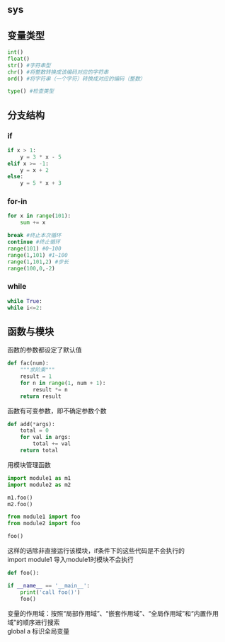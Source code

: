 #
## sys
## 变量类型
```python 
int() 
float()
str() #字符串型
chr() #将整数转换成该编码对应的字符串
ord() #将字符串（一个字符）转换成对应的编码（整数）

type() #检查类型
```
## 分支结构
### if
```python
if x > 1:
    y = 3 * x - 5
elif x >= -1:
    y = x + 2
else:
    y = 5 * x + 3
```
### for-in
```python
for x in range(101):
    sum += x

break #终止本次循环
continue #终止循环
range(101) #0~100
range(1,101) #1~100
range(1,101,2) #步长
range(100,0,-2) 
```
### while
```python
while True:
while i<=2:
```
## 函数与模块
函数的参数都设定了默认值
```python
def fac(num):
    """求阶乘"""
    result = 1
    for n in range(1, num + 1):
        result *= n
    return result
```
函数有可变参数，即不确定参数个数
```python
def add(*args):
    total = 0
    for val in args:
        total += val
    return total
```
用模块管理函数
```python
import module1 as m1
import module2 as m2

m1.foo()
m2.foo()
```
```python
from module1 import foo
from module2 import foo

foo()
```
这样的话除非直接运行该模块，if条件下的这些代码是不会执行的<br>
import module1 导入module1时模块不会执行
```python
def foo():

if __name__ == '__main__':
    print('call foo()')
    foo()
```
变量的作用域：按照“局部作用域”、“嵌套作用域”、“全局作用域”和“内置作用域”的顺序进行搜索<br>
global a 标识全局变量
